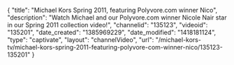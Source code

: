 {
    "title": "Michael Kors Spring 2011, featuring Polyvore.com winner Nico",
    "description": "Watch Michael and our Polyvore.com winner Nicole Nair star in our Spring 2011 collection video!",
    "channelid": "135123",
    "videoid": "135201",
    "date_created": "1385969229",
    "date_modified": "1418181124",
    "type": "captivate",
    "layout": "channelVideo",
    "url": "\/michael-kors-tv\/michael-kors-spring-2011-featuring-polyvore-com-winner-nico\/135123-135201"
}